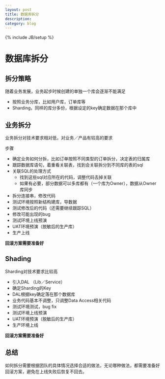 ```yaml
---
layout: post
title: 数据库拆分
description: 
category: blog
---
```

{% include JB/setup %}


数据库拆分
=======



拆分策略
----

随着业务发展，业务起步时候创建的单独一个库会逐渐不能满足

* 按照业务分库，比如用户库，订单库等
* Sharding，同样的库分多份，根据设定的key确定数据在那个库中


业务拆分
----

业务拆分对技术要求相对低，对业务／产品有较高的要求


步骤

+ 确定业务如何分拆，比如订单按照不同类型的订单拆分，决定表的归属库
+ 跟踪数据库语句，着重看关联表，找到会关联拆分到不同库的表的sql
+ 关联SQL的处理方式
    - 找到这些sql对应所在的代码，调整代码去掉关联
    - 如果有必要，部分数据可以多库都有（一个库为Owner），数据从Owner库同步
+ 拆分连接串，修改代码
+ 测试环境按照新结构建库，导数据
+ 测试修改后的代码（还需要继续跟踪SQL）
+ 修改可能出现的bug
+ 测试环境上线预演
+ UAT环境预演（脱敏后的生产库）
+ 生产上线

**回滚方案需要准备好**

Shading
----

Sharding对技术要求比较高

+ 引入DAL （Lib／Service）
+ 确定Sharding的Key
+ DAL根据key确定落在那个数据库
+ 业务代码基本不调整，只调整Data Access相关代码
+ 测试环境测试，bug fix
+ 测试环境上线预演
+ UAT环境预演（脱敏后的生产库）
+ 生产环境上线


**回滚方案需要准备好**

总结
----

如何拆分需要根据团队的具体情况选择合适的做法，无论哪种做法，都需要准备好回滚方案，避免在上线失败后恢复不回去。







